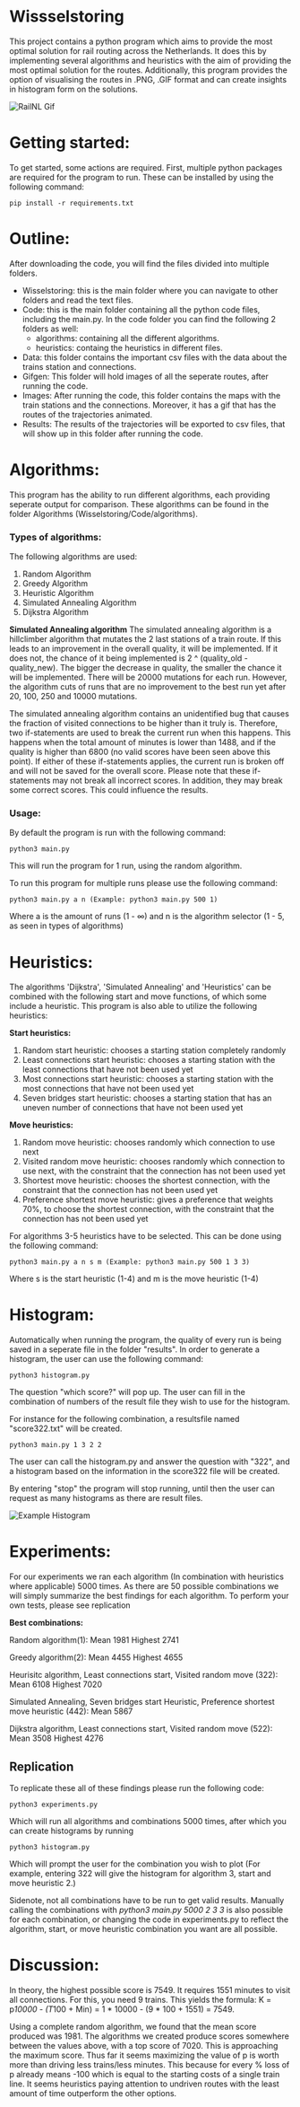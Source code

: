 # Wissselstoring
This project contains a python program which aims to provide the most optimal solution for rail routing across the Netherlands.
It does this by implementing several algorithms and heuristics with the aim of providing the most optimal solution for the routes.
Additionally, this program provides the option of visualising the routes in .PNG, .GIF format and can create insights in histogram form on the solutions.

![RailNL Gif](images/examplegif.gif)

# Getting started:
To get started, some actions are required. First, multiple python packages are required for the program to run. These can be installed by using the following command:

```pip install -r requirements.txt```

# Outline:
After downloading the code, you will find the files divided into multiple folders.
* Wisselstoring: this is the main folder where you can navigate to other folders and read the text files.
* Code: this is the main folder containing all the python code files, including the main.py. In the code folder you can find the following 2 folders as well:
    * algorithms: containing all the different algorithms.
    * heuristics: containg the heuristics in different files.
* Data: this folder contains the important csv files with the data about the trains station and connections.
* Gifgen: This folder will hold images of all the seperate routes, after running the code.
* Images: After running the code, this folder contains the maps with the train stations and the connections. Moreover, it has a gif that has the routes of the trajectories animated.
* Results: The results of the trajectories will be exported to csv files, that will show up in this folder after running the code.


# Algorithms:
This program has the ability to run  different algorithms, each providing  seperate output for comparison.
These algorithms can be found in the folder Algorithms (Wisselstoring/Code/algorithms).

### Types of algorithms:
The following algorithms are used:
1. Random Algorithm
2. Greedy Algorithm
3. Heuristic Algorithm
4. Simulated Annealing Algorithm
5. Dijkstra Algorithm

**Simulated Annealing algorithm**
The simulated annealing algorithm is a hillclimber algorithm that mutates the 2 last stations
of a train route. If this leads to an improvement in the overall quality, it will be implemented. If it
does not, the chance of it being implemented is 2 ^ (quality_old - quality_new). The bigger the
decrease in quality, the smaller the chance it will be implemented. There will be 20000 mutations for each run.
However, the algorithm cuts of runs that are no improvement to the best run yet after 20, 100, 250 and 10000
mutations.

The simulated annealing algorithm contains an unidentified bug that causes the fraction of visited
connections to be higher than it truly is. Therefore, two if-statements are used to break the current
run when this happens. This happens when the total amount of minutes is lower than 1488, and if the
quality is higher than 6800 (no valid scores have been seen above this point). If either of these
if-statements applies, the current run is broken off and will not be saved for the overall score.
Please note that these if-statements may not break all incorrect scores. In addition, they may break some
correct scores. This could influence the results.

### Usage:
By default the program is run with the following command:

```python3 main.py```

This will run the program for 1 run, using the random algorithm.

To run this program for multiple runs please use the following command:

```python3 main.py a n (Example: python3 main.py 500 1)```

Where a is the amount of runs (1 - ∞) and n is the algorithm selector (1 - 5, as seen in types of algorithms)

# Heuristics:
The algorithms 'Dijkstra', 'Simulated Annealing' and 'Heuristics' can be combined with the following start and move functions, of which some include a heuristic.
This program is also able to utilize the following heuristics:

**Start heuristics:**
1. Random start heuristic: chooses a starting station completely randomly
2. Least connections start heuristic: chooses a starting station with the least connections that have not been used yet
3. Most connections start heuristic: chooses a starting station with the most connections that have not been used yet
4. Seven bridges start heuristic: chooses a starting station that has an uneven number of connections that have not been used yet

**Move heuristics:**
1. Random move heuristic: chooses randomly which connection to use next
2. Visited random move heuristic: chooses randomly which connection to use next, with the constraint that the connection has not been used yet
3. Shortest move heuristic: chooses the shortest connection, with the constraint that the connection has not been used yet
4. Preference shortest move heuristic: gives a preference that weights 70%, to choose the shortest connection, with the constraint that the connection has not been used yet

For  algorithms 3-5 heuristics have to be selected. This can be done using the following command:

``` python3 main.py a n s m (Example: python3 main.py 500 1 3 3) ```

Where s is the start heuristic (1-4) and m is the move heuristic (1-4)

# Histogram:
Automatically when running the program, the quality of every run is being saved in a seperate file in the folder "results". In order to generate a histogram, the user can use the following command:

```python3 histogram.py```

The question "which score?" will pop up. The user can fill in the combination of numbers of the result file they wish to use for the histogram.

For instance for the following combination, a resultsfile named "score322.txt" will be created.

``` python3 main.py 1 3 2 2 ```

The user can call the histogram.py and answer the question with "322", and a histogram based on the information in the score322 file will be created.

By entering "stop" the program will stop running, until then the user can request as many histograms as there are result files.

![Example Histogram](images/examplehisto1.png)

# Experiments:
For our experiments we ran each algorithm (In combination with heuristics where applicable) 5000 times. As there are 50 possible combinations we will simply summarize the best findings for each algorithm. To perform your own tests, please see replication

**Best combinations:**

Random algorithm(1): Mean 1981 Highest 2741

Greedy algorithm(2): Mean 4455 Highest 4655

Heurisitc algorithm, Least connections start, Visited random move (322): Mean 6108 Highest 7020

Simulated Annealing, Seven bridges start Heuristic, Preference shortest move heuristic (442): Mean 5867

Dijkstra algorithm, Least connections start, Visited random move (522): Mean 3508 Highest 4276

## Replication

To replicate these all of these findings please run the following code:

``` python3 experiments.py ```

Which will run all algorithms and combinations 5000 times, after which you can create histograms by running 

``` python3 histogram.py ```

Which will prompt the user for the combination you wish to plot (For example, entering 322 will give the histogram for algorithm 3, start and move heuristic 2.)

Sidenote, not all combinations have to be run to get valid results. Manually calling the combinations with *python3 main.py 5000 2 3 3* is also possible for each combination, or changing the code in experiments.py to reflect the algorithm, start, or move heuristic combination you want are all possible.

# Discussion:

In theory, the highest possible score is 7549. It requires 1551 minutes to visit all connections. For this, you need 9 trains.
This yields the formula: K = p*10000 - (T*100 + Min) =  1 * 10000 - (9 * 100 + 1551) = 7549.

Using a complete random algorithm, we found that the mean score produced was 1981. The algorithms we created produce scores somewhere between the values above, with a top score of 7020. This is approaching the maximum score. Thus far it seems maximizing the value of p is worth more than driving less trains/less minutes. This because for every % loss of p already means -100 which is equal to the starting costs of a single train line. It seems heuristics paying attention to undriven routes with the least amount of time outperform the other options. 

